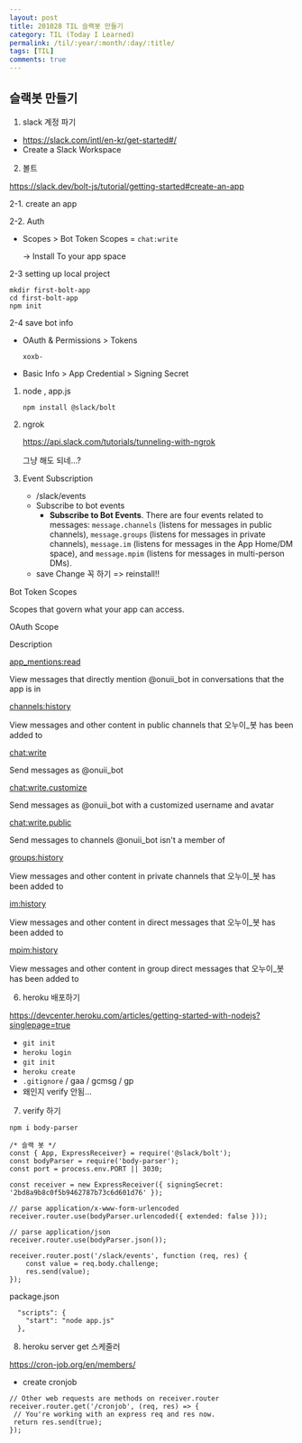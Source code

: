 ```yaml
---
layout: post
title: 201028 TIL 슬랙봇 만들기
category: TIL (Today I Learned)
permalink: /til/:year/:month/:day/:title/
tags: [TIL]
comments: true
---
```


## 슬랙봇 만들기

1. slack 계정 파기

- https://slack.com/intl/en-kr/get-started#/
- Create a Slack Workspace 



2. 볼트

https://slack.dev/bolt-js/tutorial/getting-started#create-an-app



2-1. create an app

2-2. Auth

 - Scopes > Bot Token Scopes = `chat:write` 

   -> Install To your app space

2-3 setting up local project

```
mkdir first-bolt-app
cd first-bolt-app
npm init
```

2-4 save bot info

- OAuth & Permissions > Tokens

  `xoxb-` 

- Basic Info > App Credential > Signing Secret


1. node , app.js

   `npm install @slack/bolt`



2. ngrok

   https://api.slack.com/tutorials/tunneling-with-ngrok

   그냥 해도 되네...? 

3. Event Subscription

   - /slack/events
   - Subscribe to bot events
     - **Subscribe to Bot Events**. There are four events related to messages: `message.channels` (listens for messages in public channels), `message.groups` (listens for messages in private channels), `message.im` (listens for messages in the App Home/DM space), and `message.mpim` (listens for messages in multi-person DMs).
   - save Change 꼭 하기 => reinstall!!





Bot Token Scopes



Scopes that govern what your app can access.

OAuth Scope

Description

 

[app_mentions:read](https://api.slack.com/scopes/app_mentions:read)

View messages that directly mention @onuii_bot in conversations that the app is in

[channels:history](https://api.slack.com/scopes/channels:history)

View messages and other content in public channels that 오누이_봇 has been added to

[chat:write](https://api.slack.com/scopes/chat:write)

Send messages as @onuii_bot

[chat:write.customize](https://api.slack.com/scopes/chat:write.customize)

Send messages as @onuii_bot with a customized username and avatar

[chat:write.public](https://api.slack.com/scopes/chat:write.public)

Send messages to channels @onuii_bot isn't a member of

[groups:history](https://api.slack.com/scopes/groups:history)

View messages and other content in private channels that 오누이_봇 has been added to

[im:history](https://api.slack.com/scopes/im:history)

View messages and other content in direct messages that 오누이_봇 has been added to

[mpim:history](https://api.slack.com/scopes/mpim:history)

View messages and other content in group direct messages that 오누이_봇 has been added to



6. heroku 배포하기

https://devcenter.heroku.com/articles/getting-started-with-nodejs?singlepage=true

- `git init`
- `heroku login`
- `git init`
- `heroku create`
- `.gitignore` / gaa / gcmsg / gp
- 왜인지 verify 안됨... 



7. verify 하기

`npm i body-parser`

```
/* 슬랙 봇 */
const { App, ExpressReceiver} = require('@slack/bolt');
const bodyParser = require('body-parser');
const port = process.env.PORT || 3030;

const receiver = new ExpressReceiver({ signingSecret: '2bd8a9b8c0f5b9462787b73c6d601d76' });

// parse application/x-www-form-urlencoded
receiver.router.use(bodyParser.urlencoded({ extended: false }));

// parse application/json
receiver.router.use(bodyParser.json());

receiver.router.post('/slack/events', function (req, res) {
	const value = req.body.challenge;
	res.send(value);
});

```



package.json

```
  "scripts": {
    "start": "node app.js"
  },
```



8. heroku server get 스케줄러

https://cron-job.org/en/members/

-  create cronjob

```
// Other web requests are methods on receiver.router
receiver.router.get('/cronjob', (req, res) => {
 // You're working with an express req and res now.
 return res.send(true);
});
```
